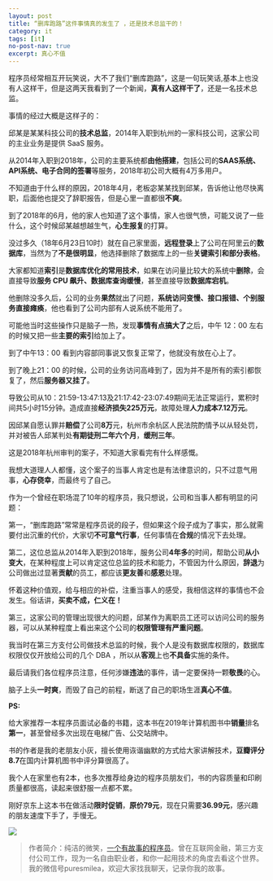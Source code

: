 ```yaml
---
layout: post
title: “删库跑路”这件事情真的发生了 ，还是技术总监干的！
category: it
tags: [it]
no-post-nav: true
excerpt: 真心不值
---
```


程序员经常相互开玩笑说，大不了我们“删库跑路”，这是一句玩笑话,基本上也没有人这样干，但是这两天我看到了一个新闻，**真有人这样干了**，还是一名技术总监。

事情的经过大概是这样子的：

邱某是某某科技公司的**技术总监**，2014年入职到杭州的一家科技公司，这家公司的主业业务是提供 SaaS 服务。

从2014年入职到2018年，公司的主要系统都**由他搭建**，包括公司的**SAAS系统、API系统、电子合同的签署**等服务，2018年初公司大概有4万多用户。

不知道由于什么样的原因，2018年4月，老板宓某某找到邱某，告诉他让他尽快离职，后面他也提交了辞职报告，但是心里一直都很**不爽**。

到了2018年的6月，他的家人也知道了这个事情，家人也很气愤，可能又说了一些什么，这个时候邱某越想越生气，**心生报复**的打算。

没过多久（18年6月23日10时）就在自己家里面，**远程登录**上了公司在阿里云的**数据库**，当然为了**不是很明显**，他选择删除了数据库上的一些**关键索引和部分表格**。

大家都知道**索引**是**数据库优化的常用技术**，如果在访问量比较大的系统中**删除**，会直接导致**服务 CPU 飙升、数据库查询缓慢**，甚至直接导致**数据库宕机**。

他删除没多久后，公司的业务**果然**就出了问题，**系统访问变慢、接口报错、个别服务直接瘫痪**，他也看到了公司内部有人说系统不能用了。

可能他当时这些操作只是脑子一热，发现**事情有点搞大了**之后，中午 12：00 左右的时候又把一些**主要的索引**给加上了。

到了中午13：00 看到内容部同事说又恢复正常了，他就没有放在心上了。

到了晚上21：00 的时候，公司的业务访问高峰到了，因为并不是所有的索引都恢复了，然后**服务器又挂了**。

导致公司从10：21:59-13:47:13及21:17:42-23:07:49期间无法正常运行，累积时间共5小时15分钟。造成直接**经济损失225万元**，故障处理**人力成本7.12万元**。

因邱某自愿认罪并**赔偿**了公司**8万**元，杭州市余杭区人民法院酌情予以从轻处罚，并对被告人邱某判处**有期徒刑二年六个月**，**缓刑三年**。

这是2018年杭州审判的案子，不知道大家看完有什么样感慨。

我想大道理人人都懂，这个案子的当事人肯定也是有法律意识的，只不过意气用事，**心存侥幸**，而最终亏了自己。

作为一个曾经在职场混了10年的程序员，我只想说，公司和当事人都有明显的问题：

第一，“删库跑路”常常是程序员说的段子，但如果这个段子成为了事实，那么就需要付出沉重的代价，大家切**不可意气行事**，任何事情在**合规**的情况下去处理。

第二，这位总监从2014年入职到2018年，服务公司**4年多**的时间，帮助公司**从小变大**，在某种程度上可以肯定这位总监的技术和能力，不管因为什么原因，**辞退**为公司做出过显著**贡献**的员工，都应该**更友善**和**感恩**处理。

怀着这种价值观，给与相应的补偿，注重当事人的感受，我相信这样的事情也不会发生。俗话讲，**买卖不成，仁义在！**

第三，这家公司的管理出现很大的问题，邱某作为离职员工还可以访问公司的服务器，可以从某种程度上看出来这个公司的**权限管理有严重问题**。

我当时在第三方支付公司做技术总监的时候，我个人是没有数据库权限的，数据库权限仅仅开放给公司的几个 DBA ，所以从**客观**上也**不具备**实施的条件。

最后请我们各位程序员注意，任何涉嫌**违法**的事件，请一定要保持一颗**敬畏**的心。

脑子上头**一时爽**，而毁了自己的前程，断送了自己的职场生涯**真心不值**。



**PS:**

给大家推荐一本程序员面试必备的书籍，这本书在2019年计算机图书中**销量**排名**第一**，甚至曾经多次出现在电梯广告、公交站牌中。

书的作者是我的老朋友小灰，擅长使用诙谐幽默的方式给大家讲解技术，**豆瓣评分8.7**在国内计算机图书中评分算很高了。

我个人在家里也有2本，也多次推荐给身边的程序员朋友们，书的内容质量和印刷质量都很高，读起来很舒服一点都不累。

刚好京东上这本书在做活动**限时促销**，**原价79元**，现在只需要**36.99元**，感兴趣的朋友速度下手了，手慢无。

![](http://favorites.ren/assets/images/2020/it/shangku01.jpeg)



>作者简介：纯洁的微笑，[一个有故事的程序员](http://www.ityouknow.com/it/2019/12/18/xinzi-10year.html)。曾在互联网金融，第三方支付公司工作，现为一名自由职业者，和你一起用技术的角度去看这个世界。我的微信号puresmilea，欢迎大家找我聊天，记录你我的故事。


